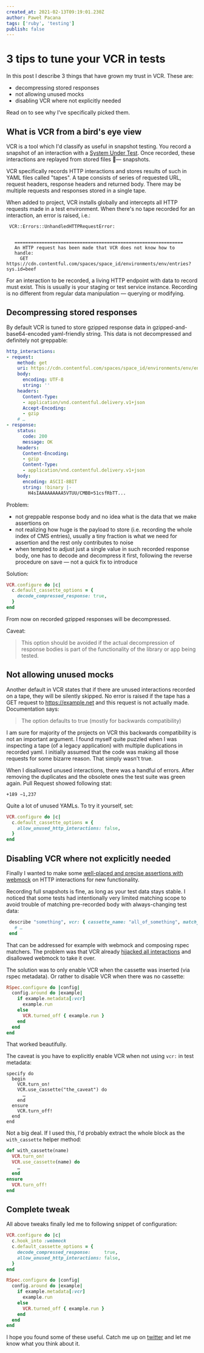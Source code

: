 ```yaml
---
created_at: 2021-02-13T09:19:01.230Z
author: Paweł Pacana
tags: ['ruby', 'testing']
publish: false
---
```


# 3 tips to tune your VCR in tests

In this post I describe 3 things that have grown my trust in VCR. These are: 

* decompressing stored responses
* not allowing unused mocks
* disabling VCR where not explicitly needed

Read on to see why I've specifically picked them.

## What is VCR from a bird's eye view

VCR is a tool which I'd classify as useful in snapshot testing. You record a snapshot of an interaction with a [System Under Test](http://xunitpatterns.com/SUT.html). Once recorded, these interactions are replayed from stored files — snapshots.

VCR specifically records HTTP interactions and stores results of such in YAML files called "tapes". A tape consists of series of requested URL, request headers, response headers and returned body. There may be multiple requests and responses stored in a single tape.

When added to project, VCR installs globally and intercepts all HTTP requests made in a test environment. When there's no tape recorded for an interaction, an error is raised, i.e.:

```
 VCR::Errors::UnhandledHTTPRequestError:


   ==============================================================
   An HTTP request has been made that VCR does not know how to 
   handle:
     GET https://cdn.contentful.com/spaces/space_id/environments/env/entries?sys.id=beef
```


For an interaction to be recorded, a living HTTP endpoint with data to record must exist. This is usually is your staging or test service instance. Recording is no different from regular data manipulation — querying or modifying. 

## Decompressing stored responses

By default VCR is tuned to store gzipped response data in gzipped-and-base64-encoded yaml-friendly string. This data is not decompressed and definitely not greppable:

```yaml
http_interactions:
- request:
    method: get
    uri: https://cdn.contentful.com/spaces/space_id/environments/env/entries?sys.id=beef
    body:
      encoding: UTF-8
      string: ''
    headers:
      Content-Type:
      - application/vnd.contentful.delivery.v1+json
      Accept-Encoding:
      - gzip
    # …
- response:
    status:
      code: 200
      message: OK
    headers: 
      Content-Encoding:
      - gzip
      Content-Type:
      - application/vnd.contentful.delivery.v1+json
    body:
      encoding: ASCII-8BIT
      string: !binary |-
        H4sIAAAAAAAAA5VTUU/CMBB+51csfRbTT...
```

Problem:

* not greppable response body and no idea what is the data that we make assertions on
* not realizing how huge is the payload to store (i.e. recording the whole index of CMS entries), usually a tiny fraction is what we need for assertion and the rest only contributes to noise
* when tempted to adjust just a single value in such recorded response body, one has to decode and decompress it first, following the reverse procedure on save — not a quick fix to introduce

Solution:

```ruby
VCR.configure do |c|
  c.default_cassette_options = {
    decode_compressed_response: true,
  }
end
```

From now on recorded gzipped responses will be decompressed. 

Caveat: 

> This option should be avoided if the actual decompression of response bodies is part of the functionality of the library or app being tested.

## Not allowing unused mocks

Another default in VCR states that if there are unused interactions recorded on a tape, they will be silently skipped. No error is raised if the tape has a GET request to https://example.net and this request is not actually made. Documentation says:

> The option defaults to true (mostly for backwards compatibility)

I am sure for majority of the projects on VCR this backwards compatibility is not an important argument. I found myself quite puzzled when I was inspecting a tape (of a legacy application) with multiple duplications in recorded yaml. I initially assumed that the code was making all those requests for some bizarre reason. That simply wasn't true.

When I disallowed unused interactions, there was a handful of errors. After removing the duplicates and the obsolete ones the test suite was green again. Pull Request showed following stat:

```
+189 −1,237 
```

Quite a lot of unused YAMLs. To try it yourself, set:

```ruby
VCR.configure do |c|
  c.default_cassette_options = {
    allow_unused_http_interactions: false,
  }
end
```

## Disabling VCR where not explicitly needed

Finally I wanted to make some [well-placed and precise assertions with webmock](https://blog.arkency.com/testing-responses-from-http-apis-with-cursor-based-pagination-and-webmock/) on HTTP interactions for new functionality. 

Recording full snapshots is fine, as long as your test data stays stable. I noticed that some tests had intentionally very limited matching scope to avoid trouble of matching pre-recorded body with always-changing test data:

```ruby
 describe "something", vcr: { cassette_name: "all_of_something", match_requests_on: %i[method host path] } do
   # …
 end
```

That can be addressed for example with webmock and composing rspec matchers. The problem was that VCR already [hijacked all interactions](https://github.com/vcr/vcr/issues/291#issuecomment-17123570) and disallowed webmock to take it over.

The solution was to only enable VCR when the cassette was inserted (via rspec metadata). Or rather to disable VCR when there was no cassette:

```ruby
RSpec.configure do |config|
  config.around do |example|
    if example.metadata[:vcr]
      example.run
    else
      VCR.turned_off { example.run }
    end
  end
end
```

That worked beautifully. 

The caveat is you have to explicitly enable VCR when not using `vcr:` in test metadata:

```rubv
specify do
  begin
    VCR.turn_on!
    VCR.use_cassette("the_caveat") do
      …
    end
  ensure
    VCR.turn_off!
  end
end
```

Not a big deal. If I used this, I'd probably extract the whole block as the `with_cassette` helper method:

```ruby
def with_cassette(name)
  VCR.turn_on!
  VCR.use_cassette(name) do
    …
  end
ensure
  VCR.turn_off!
end
```


## Complete tweak

All above tweaks finally led me to following snippet of configuration:

```ruby
VCR.configure do |c|
  c.hook_into :webmock
  c.default_cassette_options = {
    decode_compressed_response:     true,
    allow_unused_http_interactions: false,
  }
end

RSpec.configure do |config|
  config.around do |example|
    if example.metadata[:vcr]
      example.run
    else
      VCR.turned_off { example.run }
    end
  end
end
```

I hope you found some of these useful. Catch me up on [twitter](https://twitter.com/pawelpacana) and let me know what you think about it.
